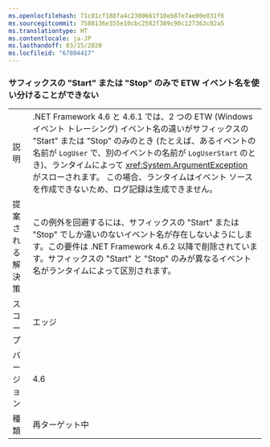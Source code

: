 ```yaml
---
ms.openlocfilehash: 71c81cf188fa4c2300661f10eb87e7ae00e031f6
ms.sourcegitcommit: 7588136e355e10cbc2582f389c90c127363c02a5
ms.translationtype: HT
ms.contentlocale: ja-JP
ms.lasthandoff: 03/15/2020
ms.locfileid: "67804417"
---
```

### <a name="etw-event-names-cannot-differ-only-by-a-start-or-stop-suffix"></a>サフィックスの "Start" または "Stop" のみで ETW イベント名を使い分けることができない

|   |   |
|---|---|
|説明|.NET Framework 4.6 と 4.6.1 では、2 つの ETW (Windows イベント トレーシング) イベント名の違いがサフィックスの &quot;Start&quot; または &quot;Stop&quot; のみのとき (たとえば、あるイベントの名前が <code>LogUser</code> で、別のイベントの名前が <code>LogUserStart</code> のとき)、ランタイムによって <xref:System.ArgumentException> がスローされます。 この場合、ランタイムはイベント ソースを作成できないため、ログ記録は生成できません。|
|提案される解決策|この例外を回避するには、サフィックスの &quot;Start&quot; または &quot;Stop&quot; でしか違いのないイベント名が存在しないようにします。この要件は .NET Framework 4.6.2 以降で削除されています。サフィックスの &quot;Start&quot; と &quot;Stop&quot; のみが異なるイベント名がランタイムによって区別されます。|
|スコープ|エッジ|
|バージョン|4.6|
|種類|再ターゲット中|
